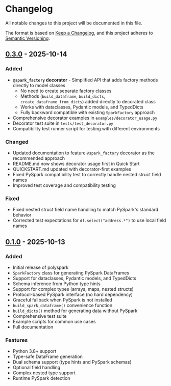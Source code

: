 # Changelog

All notable changes to this project will be documented in this file.

The format is based on [Keep a Changelog](https://keepachangelog.com/en/1.0.0/),
and this project adheres to [Semantic Versioning](https://semver.org/spec/v2.0.0.html).

## [0.3.0] - 2025-10-14

### Added
- **`@spark_factory` decorator** - Simplified API that adds factory methods directly to model classes
  - No need to create separate factory classes
  - Methods (`build_dataframe`, `build_dicts`, `create_dataframe_from_dicts`) added directly to decorated class
  - Works with dataclasses, Pydantic models, and TypedDicts
  - Fully backward compatible with existing `SparkFactory` approach
- Comprehensive decorator examples in `examples/decorator_usage.py`
- Decorator test suite in `tests/test_decorator.py`
- Compatibility test runner script for testing with different environments

### Changed
- Updated documentation to feature `@spark_factory` decorator as the recommended approach
- README.md now shows decorator usage first in Quick Start
- QUICKSTART.md updated with decorator-first examples
- Fixed PySpark compatibility test to correctly handle nested struct field names
- Improved test coverage and compatibility testing

### Fixed
- Fixed nested struct field name handling to match PySpark's standard behavior
- Corrected test expectations for `df.select("address.*")` to use local field names

## [0.1.0] - 2025-10-13

### Added
- Initial release of polyspark
- `SparkFactory` class for generating PySpark DataFrames
- Support for dataclasses, Pydantic models, and TypedDicts
- Schema inference from Python type hints
- Support for complex types (arrays, maps, nested structs)
- Protocol-based PySpark interface (no hard dependency)
- Graceful fallback when PySpark is not installed
- `build_spark_dataframe()` convenience function
- `build_dicts()` method for generating data without PySpark
- Comprehensive test suite
- Example scripts for common use cases
- Full documentation

### Features
- Python 3.8+ support
- Type-safe DataFrame generation
- Dual schema support (type hints and PySpark schemas)
- Optional field handling
- Complex nested type support
- Runtime PySpark detection

[0.3.0]: https://github.com/odosmatthews/polyspark/releases/tag/v0.3.0
[0.1.0]: https://github.com/odosmatthews/polyspark/releases/tag/v0.1.0

